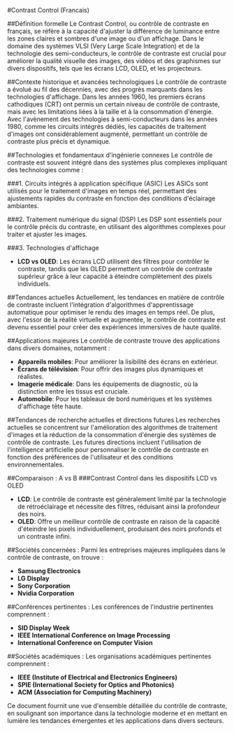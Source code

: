 #Contrast Control (Francais)

##Définition formelle
Le Contrast Control, ou contrôle de contraste en français, se réfère à la capacité d'ajuster la différence de luminance entre les zones claires et sombres d'une image ou d'un affichage. Dans le domaine des systèmes VLSI (Very Large Scale Integration) et de la technologie des semi-conducteurs, le contrôle de contraste est crucial pour améliorer la qualité visuelle des images, des vidéos et des graphismes sur divers dispositifs, tels que les écrans LCD, OLED, et les projecteurs. 

##Contexte historique et avancées technologiques
Le contrôle de contraste a évolué au fil des décennies, avec des progrès marquants dans les technologies d'affichage. Dans les années 1960, les premiers écrans cathodiques (CRT) ont permis un certain niveau de contrôle de contraste, mais avec les limitations liées à la taille et à la consommation d'énergie. Avec l'avènement des technologies à semi-conducteurs dans les années 1980, comme les circuits intégrés dédiés, les capacités de traitement d'images ont considérablement augmenté, permettant un contrôle de contraste plus précis et dynamique.

##Technologies et fondamentaux d'ingénierie connexes
Le contrôle de contraste est souvent intégré dans des systèmes plus complexes impliquant des technologies comme :

###1. Circuits intégrés à application spécifique (ASIC)
Les ASICs sont utilisés pour le traitement d'images en temps réel, permettant des ajustements rapides du contraste en fonction des conditions d'éclairage ambiantes.

###2. Traitement numérique du signal (DSP)
Les DSP sont essentiels pour le contrôle précis du contraste, en utilisant des algorithmes complexes pour traiter et ajuster les images.

###3. Technologies d'affichage
- **LCD vs OLED**: Les écrans LCD utilisent des filtres pour contrôler le contraste, tandis que les OLED permettent un contrôle de contraste supérieur grâce à leur capacité à éteindre complètement des pixels individuels.

##Tendances actuelles
Actuellement, les tendances en matière de contrôle de contraste incluent l'intégration d'algorithmes d'apprentissage automatique pour optimiser le rendu des images en temps réel. De plus, avec l'essor de la réalité virtuelle et augmentée, le contrôle de contraste est devenu essentiel pour créer des expériences immersives de haute qualité.

##Applications majeures
Le contrôle de contraste trouve des applications dans divers domaines, notamment :

- **Appareils mobiles**: Pour améliorer la lisibilité des écrans en extérieur.
- **Écrans de télévision**: Pour offrir des images plus dynamiques et réalistes.
- **Imagerie médicale**: Dans les équipements de diagnostic, où la distinction entre les tissus est cruciale.
- **Automobile**: Pour les tableaux de bord numériques et les systèmes d'affichage tête haute.

##Tendances de recherche actuelles et directions futures
Les recherches actuelles se concentrent sur l'amélioration des algorithmes de traitement d'images et la réduction de la consommation d'énergie des systèmes de contrôle de contraste. Les futures directions incluent l'utilisation de l'intelligence artificielle pour personnaliser le contrôle de contraste en fonction des préférences de l'utilisateur et des conditions environnementales.

##Comparaison : A vs B
###Contrast Control dans les dispositifs LCD vs OLED
- **LCD**: Le contrôle de contraste est généralement limité par la technologie de rétroéclairage et nécessite des filtres, réduisant ainsi la profondeur des noirs.
- **OLED**: Offre un meilleur contrôle de contraste en raison de la capacité d'éteindre les pixels individuellement, produisant des noirs profonds et un contraste infini.

##Sociétés concernées : 
Parmi les entreprises majeures impliquées dans le contrôle de contraste, on trouve :
- **Samsung Electronics**
- **LG Display**
- **Sony Corporation**
- **Nvidia Corporation**

##Conférences pertinentes : 
Les conférences de l'industrie pertinentes comprennent :
- **SID Display Week**
- **IEEE International Conference on Image Processing**
- **International Conference on Computer Vision**

##Sociétés académiques : 
Les organisations académiques pertinentes comprennent :
- **IEEE (Institute of Electrical and Electronics Engineers)**
- **SPIE (International Society for Optics and Photonics)**
- **ACM (Association for Computing Machinery)**

Ce document fournit une vue d'ensemble détaillée du contrôle de contraste, en soulignant son importance dans la technologie moderne et en mettant en lumière les tendances émergentes et les applications dans divers secteurs.